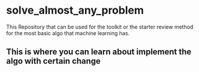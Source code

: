 # solve_almost_any_problem
This Repository that can be used for the toolkit or the starter review method for the most basic algo that machine learning has. 


## This is where you can learn about implement the algo with certain change 
